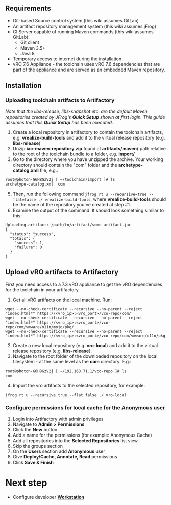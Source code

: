 ## Requirements

-   Git-based Source control system (this wiki assumes GitLab)
-   An artifact repository management system (this wiki assumes jFrog)
-   CI Server capable of running Maven commands (this wiki assumes GitLab):
    -   Git client
    -   Maven 3.5+
    -   Java 8
-   Temporary access to internet during the installation
-   vRO 7.6 Appliance - the toolchain uses vRO 7.6 dependencies that are part of the appliance and are served as an embedded Maven repository.

## Installation

### Uploading toolchain artifacts to Artifactory

_Note that the libs-release, libs-snapshot etc. are the default Maven repositories created by JFrog's **Quick Setup** shown at first login. This guide assumes that this **Quick Setup** has been executed._

1. Create a local repository in artifactory to contain the toolchain artifacts, e.g. **vrealize-build-tools** and add it to the virtual release repository (e.g. **libs-release**)
2. Unzip **iac-maven-repository.zip** found at **artifacts/maven/** path relative to the root of the toolchain bundle to a folder, e.g. **import/**
3. Go to the directory where you have unzipped the archive. Your working directory should contain the "com" folder and the **archetype-catalog.xml** file, e.g.:

```bash
root@photon-G6H8GzV2j [ ~/toolchain/import ]# ls
archetype-catalog.xml  com
```

5. Then, run the following command `jfrog rt u --recursive=true --flat=false ./ vrealize-build-tools`, where **vrealize-build-tools** should be the name of the repository you've created at step #1.
6. Examine the output of the command. It should look something similar to this:

```
Uploading artifact: /path/to/artifact/some-artifact.jar
{
  "status": "success",
  "totals": {
    "success": 1,
    "failure": 0
  }
}
```

## Upload vRO artifacts to Artifactory

First you need access to a 7.3 vRO appliance to get the vRO dependencies for the toolchain in your artifactory.

1. Get all vRO artifacts on the local machine. Run:

```
wget --no-check-certificate --recursive --no-parent --reject "index.html*" https://<vro_ip>:<vro_port>/vco-repo/com/
wget --no-check-certificate --recursive --no-parent --reject "index.html*" https://<vro_ip>:<vro_port>/vco-repo/com/vmware/o11n/mojo/pkg/
wget --no-check-certificate --recursive --no-parent --reject "index.html*" https://<vro_ip>:<vro_port>/vco-repo/com/vmware/o11n/pkg
```

2. Create a new local repository (e.g. **vro-local**) and add it to the virtual release repository (e.g. **libs-release**).
3. Navigate to the root folder of the downloaded repository on the local filesystem - at the same level as the **com** directory. E.g.:

```bash
root@photon-G6H8GzV2j [ ~/192.168.71.1/vco-repo ]# ls
com
```

4. Import the vro artifacts to the selected repository, for example:

```
jfrog rt u --recursive true --flat false ./ vro-local
```

### Configure permissions for local cache for the Anonymous user

1. Login into Artifactory with admin privileges
2. Navigate to **Admin > Permissions**
3. Click the **New** button
4. Add a name for the permissions (for example: Anonymous Cache)
5. Add all repositories into the **Selected Repositories** list view
6. Skip the groups section
7. On the **Users** section add **Anonymous** user
8. Give **Deploy/Cache, Annotate, Read** permissions
9. Click **Save & Finish**

# Next step

-   Configure developer **[Workstation](./Setup-Workstation.md)**
